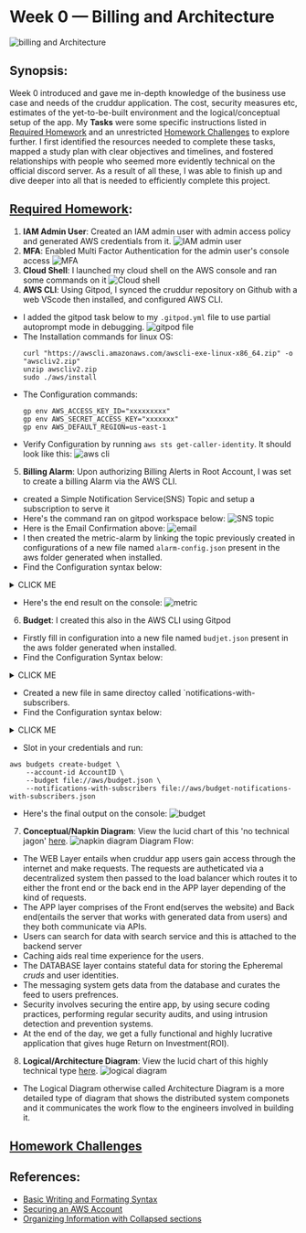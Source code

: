 # Week 0 — Billing and Architecture
![billing and Architecture](assets/wk0/week0.png)

## Synopsis:
Week 0 introduced and gave me in-depth knowledge of the business use case and needs of the cruddur application. The cost, security measures etc, estimates of the yet-to-be-built environment and the logical/conceptual setup of the app. My **Tasks** were some specific instructions listed in [Required Homework](#required) and an unrestricted [Homework Challenges](#challenges) to explore further. I first identified the resources needed to complete these tasks, mapped a study plan with clear objectives and timelines, and fostered relationships with people who seemed more evidently technical on the official discord server. As a result of all these, I was able to finish up and dive deeper into all that is needed to efficiently complete this project. 
 
## [Required Homework](#required):
1. **IAM Admin User**: Created an IAM admin user with admin access policy and generated AWS credentials from it.
![IAM admin user](assets/wk0/admin2.png)
2. **MFA**: Enabled Multi Factor Authentication for the admin user's console access
![MFA](assets/wk0/MFA.png)
3. **Cloud Shell**: I launched my cloud shell on the AWS console and ran some commands on it
![Cloud shell](assets/wk0/cloudshell.png)
4. **AWS CLI**: Using Gitpod, I synced the cruddur repository on Github with a web VScode then installed, and configured AWS CLI. 
- I added the gitpod task below to my `.gitpod.yml` file to use partial autoprompt mode in debugging.
![gitpod file](assets/wk0/gitpod.png)
- The Installation commands for linux OS:
	```shell
	curl "https://awscli.amazonaws.com/awscli-exe-linux-x86_64.zip" -o "awscliv2.zip"
	unzip awscliv2.zip
	sudo ./aws/install
	```
- The Configuration commands:
	```shell
	gp env AWS_ACCESS_KEY_ID="xxxxxxxxx"
	gp env AWS_SECRET_ACCESS_KEY="xxxxxxx"
	gp env AWS_DEFAULT_REGION=us-east-1
	```
- Verify Configuration by running `aws sts get-caller-identity`. It should look like this:
![aws cli](assets/wk0/confirmconfigure.png)

5. **Billing Alarm**: Upon authorizing Billing Alerts in Root Account, I was set to create a billing Alarm via the AWS CLI.
* created a Simple Notification Service(SNS) Topic and setup a subscription to serve it
* Here's the command ran on gitpod workspace below:
![SNS topic](assets/wk0/snsconfig.png)
* Here is the Email Confirmation above:
![email](assets/wk0/snsconfirmed.png)
* I then created the metric-alarm by linking the topic previously created in configurations of a new file named `alarm-config.json` present in the aws folder generated when installed.
* Find the Configuration syntax below:

<details><summary>CLICK ME</summary>

```json
{
    "AlarmName": "DailyEstimatedCharges",
    "AlarmDescription": "This alarm would be triggered if the daily estimated charges exceeds 10$",
    "ActionsEnabled": true,
    "AlarmActions": [
        "arn:aws:sns:us-east-1:548xxxxxxxxx:billing-alarm"
    ],
    "EvaluationPeriods": 1,
    "DatapointsToAlarm": 1,
    "Threshold": 10,
    "ComparisonOperator": "GreaterThanOrEqualToThreshold",
    "TreatMissingData": "breaching",
    "Metrics": [{
        "Id": "m1",
        "MetricStat": {
            "Metric": {
                "Namespace": "AWS/Billing",
                "MetricName": "EstimatedCharges",
                "Dimensions": [{
                    "Name": "Currency",
                    "Value": "USD"
                }]
            },
            "Period": 86400,
            "Stat": "Maximum"
        },
        "ReturnData": false
    },
    {
        "Id": "e1",
        "Expression": "IF(RATE(m1)>0,RATE(m1)*86400,0)",
        "Label": "DailyEstimatedCharges",
        "ReturnData": true
    }]
}
```
</details>

* Here's the end result on the console:
![metric](assets/wk0/metrics.png)
6. **Budget**: I created this also in the AWS CLI using Gitpod
- Firstly fill in configuration into a new file named `budjet.json` present in the aws folder generated when installed.
- Find the Configuration Syntax below:

<details><summary>CLICK ME</summary>

```json
{
    "BudgetLimit": {
        "Amount": "10",
        "Unit": "USD"
    },
    "BudgetName": "Go Away Sapa",
    "BudgetType": "COST",
    "CostFilters": {
        "TagKeyValue": [
            "user:Key$value1",
            "user:Key$value2"
        ]
    },
    "CostTypes": {
        "IncludeCredit": true,
        "IncludeDiscount": true,
        "IncludeOtherSubscription": true,
        "IncludeRecurring": true,
        "IncludeRefund": true,
        "IncludeSubscription": true,
        "IncludeSupport": true,
        "IncludeTax": true,
        "IncludeUpfront": true,
        "UseBlended": false
    },
    "TimePeriod": {
        "Start": 1477958399,
        "End": 3706473600
    },
    "TimeUnit": "MONTHLY"
}
```
</details>

- Created a new file in same directoy called `notifications-with-subscribers.
- Find the Configuration syntax below:

<details><summary>CLICK ME</summary>

```json
[
    {
        "Notification": {
            "ComparisonOperator": "GREATER_THAN",
            "NotificationType": "ACTUAL",
            "Threshold": 60,
            "ThresholdType": "PERCENTAGE"
        },
        "Subscribers": [
            {
                "Address": "xxxxxxxxgmail.com",
                "SubscriptionType": "EMAIL"
            }
        ]
    }
]
```

</details>

- Slot in your credentials and run:
```shell
aws budgets create-budget \
    --account-id AccountID \
    --budget file://aws/budget.json \
    --notifications-with-subscribers file://aws/budget-notifications-with-subscribers.json
``` 
- Here's the final output on the console:
![budget](assets/wk0/budget.png)
7. **Conceptual/Napkin Diagram**: View the lucid chart of this 'no technical jagon' [here](https://lucid.app/lucidchart/da34a832-f420-41d2-b821-dd99199001f5/edit?viewport_loc=-540%2C-150%2C3180%2C1620%2C0_0&invitationId=inv_7b6ebe3b-c751-47cf-8046-03f49f44ffe5).
![napkin diagram](assets/wk0/napkin1.png)
Diagram Flow:
- The WEB Layer entails when cruddur app users gain access through the internet and make requests. The requests are autheticated via a decentralized system then passed to the load balancer which routes it to either the front end or the back end in the APP layer depending of the kind of requests.
- The APP layer comprises of the Front end(serves the website) and Back end(entails the server that works with generated data from users) and they both communicate via APIs.
- Users can search for data with search service and this is attached to the backend server
- Caching aids real time experience for the users.
- The DATABASE layer contains stateful data for storing the Epheremal *cruds* and user identities.
- The messaging system gets data from the database and curates the feed to users prefrences.
- Security involves securing the entire app, by using secure coding practices, performing regular security audits, and using intrusion detection and prevention systems.
- At the end of the day, we get a fully functional and highly lucrative application that gives huge Return on Investment(ROI).
8. **Logical/Architecture Diagram**: View the lucid chart of this highly technical type [here](https://lucid.app/lucidchart/6855340c-c655-4009-ae53-7a8ad1480d26/edit?viewport_loc=-526%2C8%2C3184%2C1660%2C0_0&invitationId=inv_c791bc55-d016-4ae5-810c-3432121e2c59).
![logical diagram](assets/wk0/logical.png)
- The Logical Diagram otherwise called Architecture Diagram is a more detailed type of diagram that shows the distributed system componets and it communicates the work flow to the engineers involved in building it.

## [Homework Challenges](#challenges)


## References:
* [Basic Writing and Formating Syntax](https://docs.github.com/en/get-started/writing-on-github/getting-started-with-writing-and-formatting-on-github/basic-writing-and-formatting-syntax)
* [Securing an AWS Account](https://learn.cantrill.io/courses)
* [Organizing Information with Collapsed sections](https://docs.github.com/en/get-started/writing-on-github/working-with-advanced-formatting/organizing-information-with-collapsed-sections)
